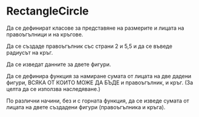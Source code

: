 RectangleCircle
========
Да се дефинират класове за представяне на размерите и лицата на правоъгълници и на кръгове.

Да се създаде правоъгълник със страни 2 и 5,5 и да се въведе радиусът на кръг.

Да се изведат данните за двете фигури.

Да се дефинира функция за намиране сумата от лицата на две дадени фигури, ВСЯКА ОТ КОИТО МОЖЕ ДА БЪДЕ и правоъгълник, и кръг. (За целта да се използва наследяване.)

По различни начини, без и с горната функция, да се  изведе сумата от лицата на двете създадени фигури (правоъгълника и кръга).